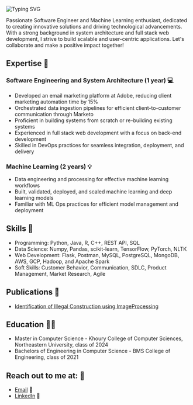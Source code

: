 ![Typing SVG](https://readme-typing-svg.herokuapp.com?font=Architects+Daughter&color=7AF79A&size=40&lines=Hi!!!!;This+is+Sathvik+Bellary!!!;)


Passionate Software Engineer and Machine Learning enthusiast, dedicated to creating innovative solutions and driving technological advancements. With a strong background in system architecture and full stack web development, I strive to build scalable and user-centric applications. Let's collaborate and make a positive impact together!

## Expertise :briefcase:

### Software Engineering and System Architecture (1 year) :computer:

- Developed an email marketing platform at Adobe, reducing client marketing automation time by 15%
- Orchestrated data ingestion pipelines for efficient client-to-customer communication through Marketo
- Proficient in building systems from scratch or re-building existing systems
- Experienced in full stack web development with a focus on back-end development
- Skilled in DevOps practices for seamless integration, deployment, and delivery


### Machine Learning (2 years) :bulb:

- Data engineering and processing for effective machine learning workflows
- Built, validated, deployed, and scaled machine learning and deep learning models
- Familiar with ML Ops practices for efficient model management and deployment

## Skills :wrench:

- Programming: Python, Java, R, C++, REST API, SQL
- Data Science: Numpy, Pandas, scikit-learn, TensorFlow, PyTorch, NLTK
- Web Development: Flask, Postman, MySQL, PostgreSQL, MongoDB, AWS, GCP, Hadoop, and Apache Spark
- Soft Skills: Customer Behavior, Communication, SDLC, Product Management, Market Research, Agile

## Publications 📖
- [Identification of Illegal Construction using ImageProcessing](https://www.ijcaonline.org/archives/volume175/number37/kiran-2020-ijca-920949.pdf)

## Education :man_student:

- Master in Computer Science - Khoury College of Computer Sciences, Northeastern University, class of 2024
- Bachelors of Engineering in Computer Science - BMS College of Engineering, class of 2021

## Reach out to me at: :vulcan_salute:

- [Email](mailto:sathvikbellary12@gmail.com) :email:
- [LinkedIn](https://www.linkedin.com/in/sathvik-bk/) :tea:
